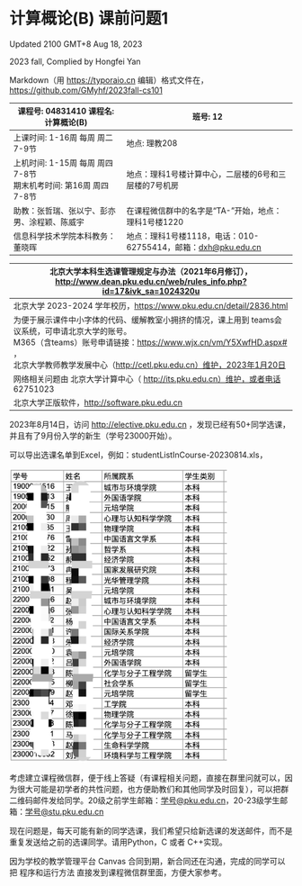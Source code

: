# 计算概论(B) 课前问题1

Updated 2100 GMT+8 Aug 18, 2023



2023 fall, Complied by Hongfei Yan

Markdown（用 https://typoraio.cn 编辑）格式文件在，https://github.com/GMyhf/2023fall-cs101



| 课程号: 04831410		课程名: 计算概论(B)                  | 班号: 12                                                     |
| ------------------------------------------------------------ | ------------------------------------------------------------ |
| 上课时间: 1-16周 每周 周二 7-9节                             | 地点: 理教208                                                |
| 上机时间: 1-15周 每周 周四 7-8节<br/>期末机考时间: 第16周 周四 7-8节 | 地点：理科1号楼计算中心，二层楼的6号和三层楼的7号机房        |
| 助教：张哲瑞、张以宁、彭亦男、涂程颖、陈威宇                 | 在课程微信群中的名字是“TA-”开始，地点：理科1号楼1220         |
| 信息科学技术学院本科教务：董晓晖                             | 地点：理科1号楼1118，电话：010-62755414，邮箱：dxh@pku.edu.cn |



| 北京大学本科生选课管理规定与办法（2021年6月修订），<br/>http://www.dean.pku.edu.cn/web/rules_info.php?id=17&ivk_sa=1024320u |
| ------------------------------------------------------------ |
| 北京大学 2023-2024 学年校历，https://www.pku.edu.cn/detail/2836.html |
| 为便于展示课件中小字体的代码、缓解教室小拥挤的情况，课上用到 teams会议系统，可申请北京大学的账号。<br/>M365（含teams）账号申请链接：https://www.wjx.cn/vm/Y5XwfHD.aspx# ，<br/>北京大学教师教学发展中心（http://cetl.pku.edu.cn）维护，2023年1月20日 |
| 网络相关问题由 北京大学计算中心（ http://its.pku.edu.cn）维护，或者电话 62751023 |
| 北京大学正版软件，http://software.pku.edu.cn                 |



2023年8月14日，访问 http://elective.pku.edu.cn ，发现已经有50+同学选课，并且有了9月份入学的新生（学号23000开始）。

可以导出选课名单到Excel，例如：studentListInCourse-20230814.xls，

<img src="https://raw.githubusercontent.com/GMyhf/img/main/img/image-20230816141341659.png" alt="image-20230816141341659" style="zoom:67%;" />



考虑建立课程微信群，便于线上答疑（有课程相关问题，直接在群里问就可以，因为很大可能是初学者的共性问题，也方便助教们和其他同学及时回复），可以把群二维码邮件发给同学。20级之前学生邮箱：学号@pku.edu.cn，20-23级学生邮箱：学号@stu.pku.edu.cn



现在问题是，每天可能有新的同学选课，我们希望只给新选课的发送邮件，而不是重复发送给之前的选课同学。请用Python，C 或者 C++实现。

因为学校的教学管理平台 Canvas 合同到期，新合同还在沟通，完成的同学可以把 程序和运行方法 直接发到课程微信群里面，方便大家参考。


